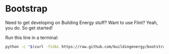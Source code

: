 Bootstrap
=========

Need to get developing on Building Energy stuff?  Want to use Flint?  Yeah, you do.  So get started!

Run this line in a terminal:
```bash
python -c "$(curl -fsSkL https://raw.github.com/buildingenergy/bootstrap/master/bootstrap.py)";. ~/.bash_profile;flint sharpen
```



